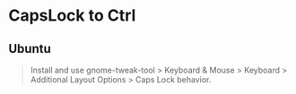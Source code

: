 # CapsLock to Ctrl

## Ubuntu

> Install and use gnome-tweak-tool > Keyboard & Mouse > Keyboard > Additional Layout Options > Caps Lock behavior.
